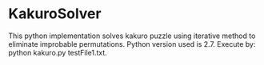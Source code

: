 # KakuroSolver
This python implementation solves kakuro puzzle using iterative method to eliminate improbable permutations.
Python version used is 2.7.
Execute by: python kakuro.py testFile1.txt.


